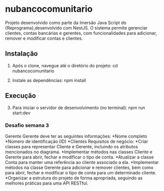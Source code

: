 # nubancocomunitario
Projeto desenvolvido como parte da Imersão Java Script do {Reprograma},desenvolvido com NestJS.
 O sistema permite gerenciar clientes, contas bancárias e gerentes, com funcionalidades para adicionar, remover e modificar contas e clientes.

## Instalação

1. Após o clone, navegue até o diretório do projeto:
cd nubancocomunitario

2. Instale as dependências:
npm install

## Execução

3. Para iniciar o servidor de desenvolvimento (no terminal):
npm run start:dev


### Desafio semana 3
Gerente
Gerente deve ter as seguintes informações:
*Nome completo
*Número de identificação (ID)
*Clientes
Requisitos de negócio:
*Criar classes para representar Cliente e Gerente, incluindo os atributos mencionados no diagrama.
*Implementar métodos nas classes Cliente e Gerente para abrir, fechar e modificar o tipo de conta.
*Atualizar a classe Conta para manter uma referência ao cliente associado a ela.
*Implementar métodos na classe Gerente para adicionar e remover clientes, bem como para abrir, fechar e modificar o tipo de conta para um determinado cliente.
*Organizar a estrutura do projeto de forma apropriada, seguindo as melhores práticas para uma API RESTful.